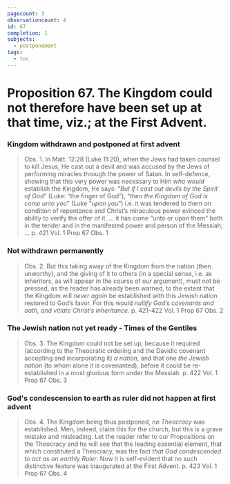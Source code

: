 ```yaml
---
pagecount: 3
observationcount: 4
id: 67
completion: 1
subjects:
  - postponement
tags:
  - toc
---
```

# Proposition 67. The Kingdom could not therefore have been set up at that time, viz.; at the First Advent.
### Kingdom withdrawn and postponed at first advent
>Obs. 1. In Matt. 12:28 (Luke 11:20), when the Jews had taken counsel to kill Jesus, He cast out a devil and was accused by the Jews of performing miracles through the power of Satan. In self-defence, showing that this very power was necessary to Him *who would* establish the Kingdom, He says: “*But if I cast out devils by the Spirit of God*” (Luke: “the finger of God”), “*then the Kingdom of God is come unto you*” (Luke "*upon you*”) i.e. it was tendered to them on condition of repentance and Christ’s miraculous power evinced the ability to verify the offer of it.
>...
>it has come “unto or upon them” both in the tender and in the manifested power and person of the Messiah; ...
>p. 421 Vol. 1 Prop 67 Obs. 1
### Not withdrawn permanently
>Obs. 2. But this taking away of the Kingdom from the nation (then unworthy), and the giving of it to others (in a special sense, i.e. as inheritors, as will appear in the course of our argument), must not be pressed, as the reader has already been warned, to the extent that the Kingdom will *never again* be established with this Jewish nation restored to God’s favor. For this would *nullify God’s covenants and oath, and vitiate Christ’s inheritance*.
>p. 421-422 Vol. 1 Prop 67 Obs. 2
### The Jewish nation not yet ready - Times of the Gentiles
>Obs. 3. The Kingdom could not be set up, because it required (according to the Theocratic ordering and the Davidic covenant accepting and incorporating it) *a nation*, and that one *the Jewish nation* (to whom alone it is covenanted), before it could be re-established in a most glorious form under the Messiah.
>p. 422 Vol. 1 Prop 67 Obs. 3
### God's condescension to earth as ruler did not happen at first advent 
>Obs. 4. The Kingdom being thus postponed, *no Theocracy* was established. Men, indeed, claim this for the church, but this is a grave mistake and misleading. Let the reader refer to our Propositions on the Theocracy and he will see that the leading essential element, that which constituted a Theocracy, was the fact *that God condescended to act as an earthly Ruler*. Now it is self-evident that no such distinctive feature was inaugurated at the First Advent.
>p. 423 Vol. 1 Prop 67 Obs. 4

